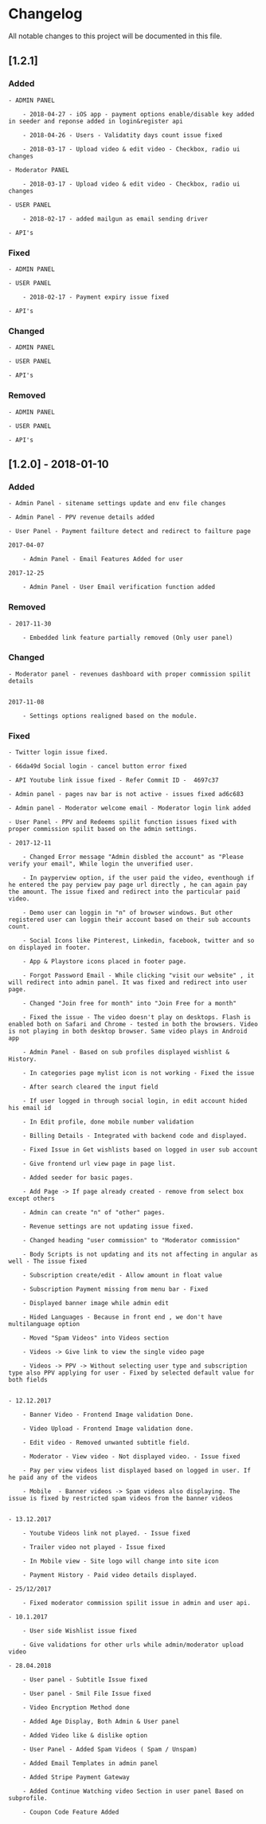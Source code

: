 # Changelog

All notable changes to this project will be documented in this file.

## [1.2.1]

### Added

	- ADMIN PANEL 

		- 2018-04-27 - iOS app - payment options enable/disable key added in seeder and reponse added in login&register api

		- 2018-04-26 - Users - Validatity days count issue fixed

		- 2018-03-17 - Upload video & edit video - Checkbox, radio ui changes

	- Moderator PANEL 

		- 2018-03-17 - Upload video & edit video - Checkbox, radio ui changes

	- USER PANEL 

		- 2018-02-17 - added mailgun as email sending driver

	- API's 

### Fixed

	- ADMIN PANEL 

	- USER PANEL 

		- 2018-02-17 - Payment expiry issue fixed

	- API's 

### Changed 

	- ADMIN PANEL 

	- USER PANEL 

	- API's 

### Removed 

	- ADMIN PANEL 

	- USER PANEL 

	- API's 


## [1.2.0] - 2018-01-10

### Added

	- Admin Panel - sitename settings update and env file changes

	- Admin Panel - PPV revenue details added

	- User Panel - Payment failture detect and redirect to failture page

	2017-04-07 
	
		- Admin Panel - Email Features Added for user

	2017-12-25

		- Admin Panel - User Email verification function added

### Removed 

	- 2017-11-30 

		- Embedded link feature partially removed (Only user panel)

### Changed 

	- Moderator panel - revenues dashboard with proper commission spilit details


	2017-11-08

		- Settings options realigned based on the module.

### Fixed

	- Twitter login issue fixed.

	- 66da49d Social login - cancel button error fixed

	- API Youtube link issue fixed - Refer Commit ID -  4697c37

	- Admin panel - pages nav bar is not active - issues fixed ad6c683

	- Admin panel - Moderator welcome email - Moderator login link added

	- User Panel - PPV and Redeems spilit function issues fixed with proper commission spilit based on the admin settings.

	- 2017-12-11

		- Changed Error message "Admin disbled the account" as "Please verify your email", While login the unverified user.

		- In payperview option, if the user paid the video, eventhough if he entered the pay perview pay page url directly , he can again pay the amount. The issue fixed and redirect into the particular paid video.

		- Demo user can loggin in "n" of browser windows. But other registered user can loggin their account based on their sub accounts count.

		- Social Icons like Pinterest, Linkedin, facebook, twitter and so on displayed in footer.

		- App & Playstore icons placed in footer page.

		- Forgot Password Email - While clicking "visit our website" , it will redirect into admin panel. It was fixed and redirect into user page.

		- Changed "Join free for month" into "Join Free for a month"

		- Fixed the issue - The video doesn't play on desktops. Flash is enabled both on Safari and Chrome - tested in both the browsers. Video is not playing in both desktop browser. Same video plays in Android app

		- Admin Panel - Based on sub profiles displayed wishlist & History.

		- In categories page mylist icon is not working - Fixed the issue

		- After search cleared the input field

		- If user logged in through social login, in edit account hided his email id

		- In Edit profile, done mobile number validation

		- Billing Details - Integrated with backend code and displayed.

		- Fixed Issue in Get wishlists based on logged in user sub account

		- Give frontend url view page in page list.

		- Added seeder for basic pages.

		- Add Page -> If page already created - remove from select box except others

		- Admin can create "n" of "other" pages.

		- Revenue settings are not updating issue fixed.

		- Changed heading "user commission" to "Moderator commission"

		- Body Scripts is not updating and its not affecting in angular as well - The issue fixed

		- Subscription create/edit - Allow amount in float value

		- Subscription Payment missing from menu bar - Fixed

		- Displayed banner image while admin edit

		- Hided Languages - Because in front end , we don't have multilanguage option

		- Moved "Spam Videos" into Videos section

		- Videos -> Give link to view the single video page 

		- Videos -> PPV -> Without selecting user type and subscription type also PPV applying for user - Fixed by selected default value for both fields


	- 12.12.2017

		- Banner Video - Frontend Image validation Done.

		- Video Upload - Frontend Image validation done.

		- Edit video - Removed unwanted subtitle field.

		- Moderator - View video - Not displayed video. - Issue fixed

		- Pay per view videos list displayed based on logged in user. If he paid any of the videos

		- Mobile  - Banner videos -> Spam videos also displaying. The issue is fixed by restricted spam videos from the banner videos


	- 13.12.2017

		- Youtube Videos link not played. - Issue fixed

		- Trailer video not played - Issue fixed

		- In Mobile view - Site logo will change into site icon

		- Payment History - Paid video details displayed. 

	- 25/12/2017

		- Fixed moderator commission spilit issue in admin and user api.

	- 10.1.2017

		- User side Wishlist issue fixed

		- Give validations for other urls while admin/moderator upload video

	- 28.04.2018

		- User panel - Subtitle Issue fixed

		- User panel - Smil File Issue fixed

		- Video Encryption Method done

		- Added Age Display, Both Admin & User panel

		- Added Video like & dislike option 

		- User Panel - Added Spam Videos ( Spam / Unspam)

		- Added Email Templates in admin panel

		- Added Stripe Payment Gateway

		- Added Continue Watching video Section in user panel Based on subprofile.

		- Coupon Code Feature Added